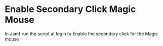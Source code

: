 # Enable Secondary Click Magic Mouse
 In Jamf run the script at login to Enable the secondary click for the Magic mouse
